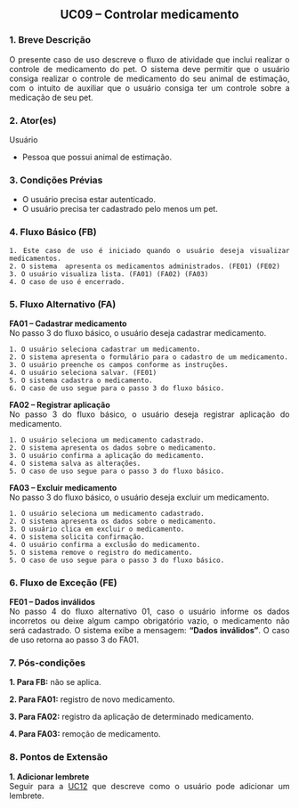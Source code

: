 ## <center> UC09 – Controlar medicamento

<div align="justify">

### 1. Breve Descrição

O presente caso de uso descreve o fluxo de atividade que inclui realizar o controle de medicamento do pet. O sistema deve permitir que o usuário consiga realizar o controle de medicamento do seu animal de estimação, com o intuito de auxiliar que o usuário consiga ter um controle sobre a medicação de seu pet.

### 2. Ator(es)

Usuário

- Pessoa que possui animal de estimação.

### 3. Condições Prévias

- O usuário precisa estar autenticado.
- O usuário precisa ter cadastrado pelo menos um pet.

### 4. Fluxo Básico (FB)

    1. Este caso de uso é iniciado quando o usuário deseja visualizar medicamentos.
    2. O sistema  apresenta os medicamentos administrados. (FE01) (FE02)
    3. O usuário visualiza lista. (FA01) (FA02) (FA03)
    4. O caso de uso é encerrado.

### 5. Fluxo Alternativo (FA)

**FA01 – Cadastrar medicamento**
<br>
No passo 3 do fluxo básico, o usuário deseja cadastrar medicamento.

    1. O usuário seleciona cadastrar um medicamento.
    2. O sistema apresenta o formulário para o cadastro de um medicamento.
    3. O usuário preenche os campos conforme as instruções.
    4. O usuário seleciona salvar. (FE01)
    5. O sistema cadastra o medicamento.
    6. O caso de uso segue para o passo 3 do fluxo básico.

**FA02 – Registrar aplicação**
<br>
No passo 3 do fluxo básico, o usuário deseja registrar aplicação do medicamento.

    1. O usuário seleciona um medicamento cadastrado.
    2. O sistema apresenta os dados sobre o medicamento.
    3. O usuário confirma a aplicação do medicamento.
    4. O sistema salva as alterações.
    5. O caso de uso segue para o passo 3 do fluxo básico.

**FA03 – Excluir medicamento**
<br>
No passo 3 do fluxo básico, o usuário deseja excluir um medicamento.

    1. O usuário seleciona um medicamento cadastrado.
    2. O sistema apresenta os dados sobre o medicamento.
    3. O usuário clica em excluir o medicamento.
    4. O sistema solicita confirmação.
    4. O usuário confirma a exclusão do medicamento.
    5. O sistema remove o registro do medicamento.
    5. O caso de uso segue para o passo 3 do fluxo básico.

### 6. Fluxo de Exceção (FE)

**FE01 – Dados inválidos**
<br>
No passo 4 do fluxo alternativo 01, caso o usuário informe os dados incorretos ou deixe algum campo obrigatório vazio, o medicamento não será cadastrado. O sistema exibe a mensagem: **“Dados inválidos”**. O caso de uso retorna ao passo 3 do FA01.

### 7. Pós-condições

**1. Para FB:** não se aplica.

**2. Para FA01:** registro de novo medicamento.

**3. Para FA02:** registro da aplicação de determinado medicamento.

**4. Para FA03:** remoção de medicamento.

### 8. Pontos de Extensão

**1. Adicionar lembrete**
<br>
Seguir para a [UC12](UC12.md) que descreve como o usuário pode adicionar um lembrete.

</div>

